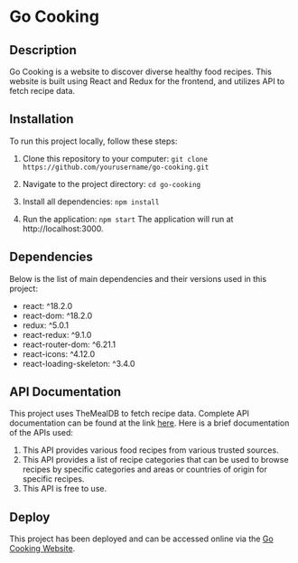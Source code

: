 # Go Cooking

## Description
Go Cooking is a website to discover diverse healthy food recipes. This website is built using React and Redux for the frontend, and utilizes API to fetch recipe data.

## Installation
To run this project locally, follow these steps:

1. Clone this repository to your computer:
   ```git clone https://github.com/yourusername/go-cooking.git```

3. Navigate to the project directory:
   ```cd go-cooking```
4. Install all dependencies:
   ```npm install```
5. Run the application:
      ```npm start```
The application will run at http://localhost:3000.

## Dependencies
Below is the list of main dependencies and their versions used in this project:

- react: ^18.2.0
- react-dom: ^18.2.0
- redux: ^5.0.1
- react-redux: ^9.1.0
- react-router-dom: ^6.21.1
- react-icons: ^4.12.0
- react-loading-skeleton: ^3.4.0

## API Documentation
This project uses TheMealDB to fetch recipe data. Complete API documentation can be found at the link [here](https://www.themealdb.com/api.php). Here is a brief documentation of the APIs used:

1. This API provides various food recipes from various trusted sources. 
2. This API provides a list of recipe categories that can be used to browse recipes by specific categories and areas or countries of origin for specific recipes.
3. This API is free to use.


## Deploy
This project has been deployed and can be accessed online via the [Go Cooking Website](https://go-cooking.vercel.app/).

